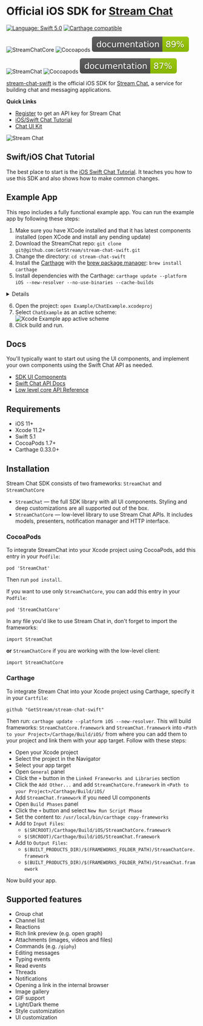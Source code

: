 # Official iOS SDK for [Stream Chat](https://getstream.io/chat/)

[![Language: Swift 5.0](https://img.shields.io/badge/Swift-5.0-orange.svg)](https://swift.org)
[![Carthage compatible](https://img.shields.io/badge/Carthage-compatible-4BC51D.svg?style=flat)](https://github.com/Carthage/Carthage)

![StreamChatCore](https://img.shields.io/badge/Framework-StreamChatCore-blue)
![Cocoapods](https://img.shields.io/cocoapods/v/StreamChatCore.svg)
[![Core Documentation](https://github.com/GetStream/stream-chat-swift/blob/master/docs/core/badge.svg)](https://getstream.github.io/stream-chat-swift/core)

![StreamChat](https://img.shields.io/badge/Framework-StreamChat-blue)
![Cocoapods](https://img.shields.io/cocoapods/v/StreamChat.svg)
[![UI Documentation](https://github.com/GetStream/stream-chat-swift/blob/master/docs/ui/badge.svg)](https://getstream.github.io/stream-chat-swift/ui)

[stream-chat-swift](https://github.com/GetStream/stream-chat-swift) is the official iOS SDK for [Stream Chat](https://getstream.io/chat), a service for building chat and messaging applications.

**Quick Links**

* [Register](https://getstream.io/chat/trial/) to get an API key for Stream Chat
* [iOS/Swift Chat Tutorial](https://getstream.io/tutorials/ios-chat/)
* [Chat UI Kit](https://getstream.io/chat/ui-kit/)

![Stream Chat](https://getstream.imgix.net/images/ios-chat-tutorial/iphone_chat_art@2x.png?auto=format,enhance)

## Swift/iOS Chat Tutorial

The best place to start is the [iOS Swift Chat Tutorial](https://getstream.io/tutorials/ios-chat/). It teaches you how to use this SDK and also shows how to make common changes. 

## Example App

This repo includes a fully functional example app. You can run the example app by following these steps:

1. Make sure you have XCode installed and that it has latest components installed (open XCode and install any pending update)
2. Download the StreamChat repo: `git clone git@github.com:GetStream/stream-chat-swift.git`
3. Change the directory: `cd stream-chat-swift`
4. Install the [Carthage](https://github.com/Carthage/Carthage) with the [brew package manager](https://brew.sh): `brew install carthage`
5. Install dependencies with the Carthage: 
`carthage update --platform iOS --new-resolver --no-use-binaries --cache-builds`

<details>
<p>
  
```sh
*** Fetching Starscream
*** Fetching Nuke
*** Fetching SnapKit
*** Fetching RxGesture
*** Fetching RxSwift
*** Fetching GzipSwift
*** Fetching SwiftyGif
*** Fetching Reachability.swift
*** Fetching RxAppState
*** Checking out RxGesture at "3.0.1"
*** Checking out Reachability.swift at "v4.3.1"
*** Checking out SwiftyGif at "5.2.0"
*** Checking out GzipSwift at "5.1.1"
*** Checking out Starscream at "3.1.1"
*** Checking out SnapKit at "5.0.1"
*** Checking out RxAppState at "1.6.0"
*** Checking out RxSwift at "5.0.1"
*** Checking out Nuke at "8.4.0"
*** xcodebuild output can be found in /var/folders/jc/ghydzbx93055d3l7_25_178r0000gn/T/carthage-xcodebuild.0njXFg.log
*** Building scheme "Gzip iOS" in Gzip.xcodeproj
*** Building scheme "Nuke" in Nuke.xcodeproj
*** Building scheme "Reachability" in Reachability.xcodeproj
*** Building scheme "RxBlocking" in Rx.xcworkspace
*** Building scheme "RxRelay" in Rx.xcworkspace
*** Building scheme "RxSwift" in Rx.xcworkspace
*** Building scheme "RxCocoa" in Rx.xcworkspace
*** Building scheme "RxTest" in Rx.xcworkspace
*** Building scheme "RxAppState" in RxAppState.xcworkspace
*** Building scheme "RxAppState" in RxAppState.xcworkspace
*** Building scheme "RxGesture-iOS" in RxGesture.xcodeproj
*** Building scheme "SnapKit" in SnapKit.xcworkspace
*** Building scheme "Starscream" in Starscream.xcodeproj
*** Building scheme "SwiftyGif" in SwiftyGif.xcodeproj
```
  
</p>
</details>

6. Open the project: `open Example/ChatExample.xcodeproj`
67. Select `ChatExample` as an active scheme:
![Xcode Example app active scheme](https://raw.githubusercontent.com/GetStream/stream-chat-swift/master/docs/images/example_app_active_scheme.jpg)
8. Click build and run.

## Docs

You'll typically want to start out using the UI components, and implement your own components using the Swift Chat API as needed.

* [SDK UI Components](https://getstream.github.io/stream-chat-swift/ui/)
* [Swift Chat API Docs](https://getstream.io/chat/docs/swift/)
* [Low level core API Reference](https://getstream.github.io/stream-chat-swift/core/)


## Requirements

- iOS 11+
- Xcode 11.2+
- Swift 5.1
- CocoaPods 1.7+
- Carthage 0.33.0+

## Installation

Stream Chat SDK consists of two frameworks: `StreamChat` and `StreamChatCore`

- `StreamChat` — the full SDK library with all UI components. Styling and deep customizations are all supported out of the box.
- `StreamChatCore` — low-level library to use Stream Chat APIs. It includes models, presenters, notification manager and HTTP interface.

### CocoaPods

To integrate StreamChat into your Xcode project using CocoaPods, add this entry in your `Podfile`:

```
pod 'StreamChat'
```

Then run `pod install`.

If you want to use only `StreamChatCore`, you can add this entry in your `Podfile`:

```
pod 'StreamChatCore'
```

In any file you'd like to use Stream Chat in, don't forget to import the frameworks:

```
import StreamChat
```

**or** `StreamChatCore` if you are working with the low-level client:

```
import StreamChatCore
```

### Carthage

To integrate Stream Chat into your Xcode project using Carthage, specify it in your `Cartfile`:

```
github "GetStream/stream-chat-swift"
```

Then run: `carthage update --platform iOS --new-resolver`. This will build frameworks: `StreamChatCore.framework` and `StreamChat.framework` into `<Path to your Project>/Carthage/Build/iOS/` from where you can add them to your project and link them with your app target. Follow with these steps:

- Open your Xcode project
- Select the project in the Navigator
- Select your app target
- Open `General` panel
- Click the `+` button in the `Linked Franeworks and Libraries` section
- Click the `Add Other...` and add `StreamChatCore.framework` in `<Path to your Project>/Carthage/Build/iOS/`
- Add `StreamChat.framework` if you need UI components
- Open `Build Phases` panel
- Click the `+` button and select `New Run Script Phase`
- Set the content to: `/usr/local/bin/carthage copy-frameworks`  
- Add to `Input Files`:
  - `$(SRCROOT)/Carthage/Build/iOS/StreamChatCore.framework`
  - `$(SRCROOT)/Carthage/Build/iOS/StreamChat.framework`
- Add to `Output Files`:
  - `$(BUILT_PRODUCTS_DIR)/$(FRAMEWORKS_FOLDER_PATH)/StreamChatCore.framework`
  - `$(BUILT_PRODUCTS_DIR)/$(FRAMEWORKS_FOLDER_PATH)/StreamChat.framework`
  
Now build your app.

## Supported features

- Group chat
- Channel list
- Reactions
- Rich link preview (e.g. open graph)
- Attachments (images, videos and files)
- Commands (e.g. `/giphy`)
- Editing messages
- Typing events
- Read events
- Threads
- Notifications
- Opening a link in the internal browser
- Image gallery
- GIF support
- Light/Dark theme
- Style customization
- UI customization
